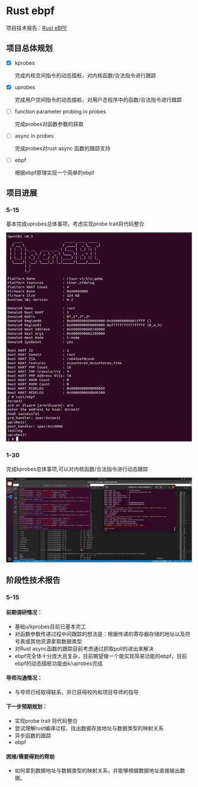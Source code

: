 # Rust ebpf

项目技术报告：[Rust eBPF](http://hm1229.top/rust_ebpf_book/book/index.html)

## 项目总体规划

- [x] kprobes

  完成内核空间指令的动态插桩，对内核函数/合法指令进行跟踪

- [x] uprobes

  完成用户空间指令的动态插桩，对用户态程序中的函数/合法指令进行跟踪

- [ ] function parameter probing in probes

  完成probes对函数参数的获取

- [ ] async in probes

  完成probes对rust async 函数的跟踪支持

- [ ] ebpf

  根据ebpf原理实现一个简单的ebpf

## 项目进展

### 5-15

基本完成uprobes总体事项，考虑实现probe trait将代码整合

![](img/5-15-work.jpg)

### 1-30

完成kprobes总体事项,可以对内核函数/合法指令进行动态跟踪

![](img/1-30-work.jpg)

## 阶段性技术报告

### 5-15

#### 前期调研情况：

- 基础u/kprobes目前已基本完工
- 对函数参数传递过程中间跟踪的想法是：根据传递的寄存器存储的地址以及符号表或其他资源拿取数据类型
- 对Rust async函数的跟踪目前考虑通过抓取poll的进出来解决
- ebpf完全体十分庞大且复杂，目前期望做一个能实现简易功能的ebpf，目前ebpf的动态插桩功能由k/uprobes完成

#### 导师沟通情况：

- 与导师已经取得联系，并已获得校内和项目导师的指导

#### 下一步预期规划：

- 实现probe trait 将代码整合
- 尝试理解rust编译过程，找出数据存放地址与数据类型的映射关系
- 异步函数的跟踪
- ebpf

#### 困难/需要得到的帮助

- 如何拿到数据地址与数据类型的映射关系，并能够根据数据地址直接输出数据。

